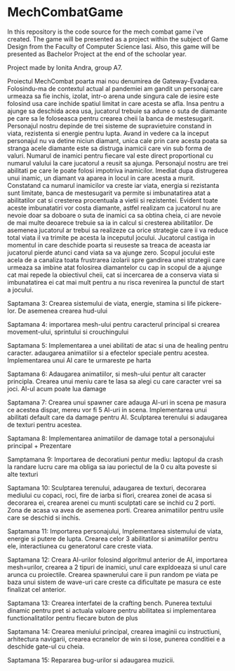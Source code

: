 # MechCombatGame
In this repository is the code source for the mech combat game i've created. The game will be presented as a project within the subject of Game Design from the Faculty of Computer Science Iasi. Also, this game will be presented as Bachelor Project at the end of the schoolar year.

Project made by Ionita Andra, group A7.


Proiectul MechCombat poarta mai nou denumirea de Gateway-Evadarea.
Folosindu-ma de contextul actual al pandemiei am gandit un personaj care urmeaza sa fie inchis, izolat, intr-o arena unde singura cale de iesire este folosind usa care inchide spatiul limitat in care acesta se afla. Insa pentru a ajunge sa deschida acea usa, jucatorul trebuie sa adune o suta de diamante pe care sa le foloseasca pentru crearea cheii la banca de mestesugarit. 
Personajul nostru depinde de trei sisteme de supravietuire constand in viata, rezistenta si energie pentru lupta. Avand in vedere ca la inceput personajul nu va detine niciun diamant, unica cale prin care acesta poata sa stranga acele diamante este sa distruga inamicii care vin sub forma de valuri. Numarul de inamici pentru fiecare val este direct proportional cu numarul valului la care jucatorul a reusit sa ajunga. 
Personajul nostru are trei abilitati pe care le poate folosi impotriva inamicilor. Imediat dupa distrugerea unui inamic, un diamant va aparea in locul in care acesta a murit. Constatand ca numarul inamicilor va creste iar viata, energia si rezistanta sunt limitate, banca de mestesugarit va permite si imbunatatirea atat a abilitatilor cat si cresterea procentuala a vietii si rezistentei. Evident toate aceste imbunatatiri vor costa diamante, astfel realizam ca jucatorul nu are nevoie doar sa doboare o suta de inamici ca sa obtina cheia, ci are nevoie de mai multe deoarece trebuie sa ia in calcul si cresterea abilitatilor. De asemenea jucatorul ar trebui sa realizeze ca orice strategie care ii va reduce total viata il va trimite pe acesta la inceputul jocului. Jucatorul castiga in momentul in care deschide poarta si reuseste sa treaca de aceasta iar jucatorul pierde atunci cand viata sa va ajunge zero.
Scopul jocului este acela de a canaliza toata frustrarea izolarii spre gandirea unei strategii care urmeaza sa imbine atat folosirea diamantelor cu cap in scopul de a ajunge cat mai repede la obiectivul cheii, cat si incercarea de a conserva viata si imbunatatirea ei cat mai mult pentru a nu risca revenirea la punctul de start a jocului.

Saptamana 3: Crearea sistemului de viata, energie, stamina si life pickere-lor. De asemenea crearea hud-ului

Saptamana 4: importarea mesh-ului pentru caracterul principal si crearea movement-ului, sprintului si crouchingului

Saptamana 5: Implementarea a unei abilitati de atac si una de healing pentru caracter. adaugarea animatiilor si a efectelor speciale pentru acestea. Implementarea unui AI care te urmareste pe harta

Saptamana 6: Adaugarea animatiilor, si mesh-ului pentur alt caracter principla. Crearea unui meniu care te lasa sa alegi cu care caracter vrei sa joci. AI-ul acum poate lua damage

Saptamana 7: Crearea unui spawner care adauga AI-uri in scena pe masura ce acestea dispar, mereu vor fi 5 AI-uri in scena. Implementarea unui abilitati default care da damage pentru AI. Sculptarea terenului si adaugarea de texturi pentru acestea.

Saptamana 8: Implementarea animatiilor de damage total a personajului principal + Prezentare

Samptamana 9: Importarea de decoratiuni pentur mediu: laptopul da crash la randare lucru care ma obliga sa iau poriectul de la 0 cu alta poveste si alte texturi

Saptamana 10: Sculptarea terenului, adaugarea de texturi, decorarea mediului cu copaci, roci, fire de iarba si flori, crearea zonei de acasa si decorarea ei, crearea arenei cu munti sculptati  care se inchid cu 2 porti. Zona de acasa va avea de asemenea porti. Crearea animatiilor pentru usile care se deschid si inchis.

Saptamana 11: Importarea personajului, Implementarea sistemului de viata, energie si putere de lupta. Crearea celor 3 abilitatilor si animatiilor pentru ele, interactiunea cu generatorul care creste viata.

Saptamana 12: Creara AI-urilor folosind algoritmul anterior de AI, importarea mesh=urilor, crearea a 2 tipuri de inamici, unul care expldoeaza si unul care arunca cu proiectile. Crearea spawnerului care ii pun random pe viata pe baza unui sistem de wave-uri care creste ca dificultate pe masura ce este finalizat cel anterior. 

Saptamana 13: Crearea interfatei de la crafting bench. Punerea textului dinamic pentru pret si actuala valoare pentru abilitatea si implementarea functionalitatilor pentru fiecare buton de plus

Saptamana 14: Crearea meniului principal, crearea imaginii cu instructiuni, arhitectura navigarii, crearea ecranelor de win si lose, punerea conditiei e a deschide gate-ul cu cheia.

Saptamana 15: Repararea bug-urilor si adaugarea muzicii.